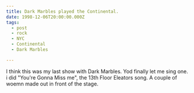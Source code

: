 ```yaml
---
title: Dark Marbles played the Continental.
date: 1998-12-06T20:00:00.000Z
tags:
  - post 
  - rock
  - NYC
  - Continental
  - Dark Marbles

---
```


I think this was my last show with Dark Marbles. Yod finally let me sing one. i did "You're Gonna Miss me", the 13th Floor Eleators song. A couple of woemn made out in front of the stage.